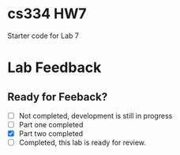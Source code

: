 # cs334 HW7
Starter code for Lab 7

# Lab Feedback

## Ready for Feeback?
 - [ ] Not completed, development is still in progress
 - [ ] Part one completed
 - [x] Part two completed
 - [ ] Completed, this lab is ready for review.
